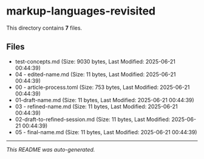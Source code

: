 # markup-languages-revisited

This directory contains **7** files.

## Files

- test-concepts.md (Size: 9030 bytes, Last Modified: 2025-06-21 00:44:39)
- 04 - edited-name.md (Size: 11 bytes, Last Modified: 2025-06-21 00:44:39)
- 00 - article-process.toml (Size: 753 bytes, Last Modified: 2025-06-21 00:44:39)
- 01-draft-name.md (Size: 11 bytes, Last Modified: 2025-06-21 00:44:39)
- 03 - refined-name.md (Size: 11 bytes, Last Modified: 2025-06-21 00:44:39)
- 02-draft-to-refined-session.md (Size: 11 bytes, Last Modified: 2025-06-21 00:44:39)
- 05 - final-name.md (Size: 11 bytes, Last Modified: 2025-06-21 00:44:39)

---
*This README was auto-generated.*
